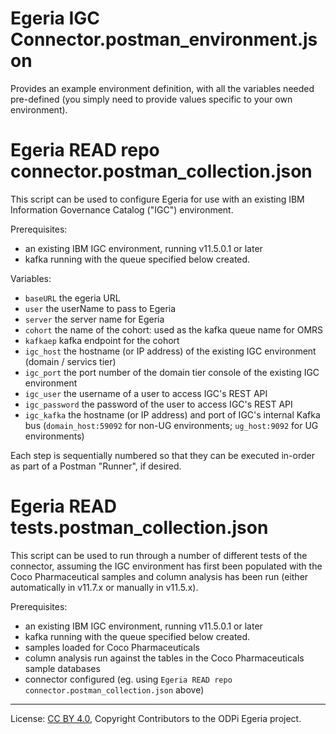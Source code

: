 <!-- SPDX-License-Identifier: Apache-2.0 -->
<!-- Copyright Contributors to the ODPi Egeria project. -->

# Egeria IGC Connector.postman_environment.json

Provides an example environment definition, with all the variables needed pre-defined (you simply need to provide values specific to your own environment).

# Egeria READ repo connector.postman_collection.json

This script can be used to configure Egeria for use with an existing IBM Information Governance Catalog ("IGC") environment.

Prerequisites:

- an existing IBM IGC environment, running v11.5.0.1 or later
- kafka running with the queue specified below created. 

Variables:

- `baseURL` the egeria URL
- `user` the userName to pass to Egeria
- `server` the server name for Egeria
- `cohort` the name of the cohort: used as the kafka queue name for OMRS
- `kafkaep` kafka endpoint for the cohort
- `igc_host` the hostname (or IP address) of the existing IGC environment (domain / servics tier)
- `igc_port` the port number of the domain tier console of the existing IGC environment
- `igc_user` the username of a user to access IGC's REST API
- `igc_password` the password of the user to access IGC's REST API
- `igc_kafka` the hostname (or IP address) and port of IGC's internal Kafka bus (`domain_host:59092` for non-UG environments; `ug_host:9092` for UG environments)

Each step is sequentially numbered so that they can be executed in-order as part of a Postman "Runner", if desired.

# Egeria READ tests.postman_collection.json

This script can be used to run through a number of different tests of the connector, assuming the IGC environment
has first been populated with the Coco Pharmaceutical samples and column analysis has been run (either automatically
in v11.7.x or manually in v11.5.x).

Prerequisites:

- an existing IBM IGC environment, running v11.5.0.1 or later
- kafka running with the queue specified below created.
- samples loaded for Coco Pharmaceuticals
- column analysis run against the tables in the Coco Pharmaceuticals sample databases
- connector configured (eg. using `Egeria READ repo connector.postman_collection.json` above)

----
License: [CC BY 4.0](https://creativecommons.org/licenses/by/4.0/),
Copyright Contributors to the ODPi Egeria project.
